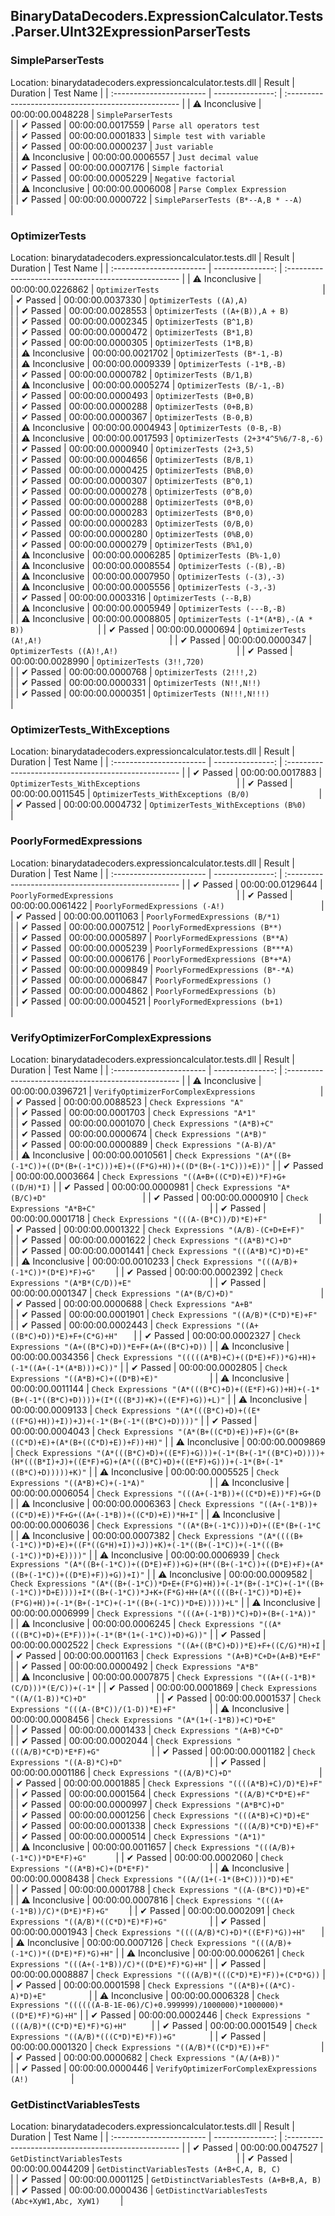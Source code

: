 ## BinaryDataDecoders.ExpressionCalculator.Tests.Parser.UInt32ExpressionParserTests

### SimpleParserTests
 Location: binarydatadecoders.expressioncalculator.tests.dll
| Result                   | Duration         | Test Name                                          |
| :----------------------- | ---------------: | :--------------------------------------------------- |
|  ⚠ Inconclusive        | 00:00:00.0048228 | `SimpleParserTests                                 ` |
|  ✔ Passed               | 00:00:00.0017559 | `Parse all operators test                          ` |
|  ✔ Passed               | 00:00:00.0001833 | `Simple test with variable                         ` |
|  ✔ Passed               | 00:00:00.0000237 | `Just variable                                     ` |
|  ⚠ Inconclusive        | 00:00:00.0006557 | `Just decimal value                                ` |
|  ✔ Passed               | 00:00:00.0007176 | `Simple factorial                                  ` |
|  ✔ Passed               | 00:00:00.0005229 | `Negative factorial                                ` |
|  ⚠ Inconclusive        | 00:00:00.0006008 | `Parse Complex Expression                          ` |
|  ✔ Passed               | 00:00:00.0000722 | `SimpleParserTests (B*--A,B * --A)                 ` |

### OptimizerTests
 Location: binarydatadecoders.expressioncalculator.tests.dll
| Result                   | Duration         | Test Name                                          |
| :----------------------- | ---------------: | :--------------------------------------------------- |
|  ⚠ Inconclusive        | 00:00:00.0226862 | `OptimizerTests                                    ` |
|  ✔ Passed               | 00:00:00.0037330 | `OptimizerTests ((A),A)                            ` |
|  ✔ Passed               | 00:00:00.0028553 | `OptimizerTests ((A+(B)),A + B)                    ` |
|  ✔ Passed               | 00:00:00.0002345 | `OptimizerTests (B^1,B)                            ` |
|  ✔ Passed               | 00:00:00.0000472 | `OptimizerTests (B*1,B)                            ` |
|  ✔ Passed               | 00:00:00.0000305 | `OptimizerTests (1*B,B)                            ` |
|  ⚠ Inconclusive        | 00:00:00.0021702 | `OptimizerTests (B*-1,-B)                          ` |
|  ⚠ Inconclusive        | 00:00:00.0009339 | `OptimizerTests (-1*B,-B)                          ` |
|  ✔ Passed               | 00:00:00.0000782 | `OptimizerTests (B/1,B)                            ` |
|  ⚠ Inconclusive        | 00:00:00.0005274 | `OptimizerTests (B/-1,-B)                          ` |
|  ✔ Passed               | 00:00:00.0000493 | `OptimizerTests (B+0,B)                            ` |
|  ✔ Passed               | 00:00:00.0000288 | `OptimizerTests (0+B,B)                            ` |
|  ✔ Passed               | 00:00:00.0000367 | `OptimizerTests (B-0,B)                            ` |
|  ⚠ Inconclusive        | 00:00:00.0004943 | `OptimizerTests (0-B,-B)                           ` |
|  ⚠ Inconclusive        | 00:00:00.0017593 | `OptimizerTests (2+3*4^5%6/7-8,-6)                 ` |
|  ✔ Passed               | 00:00:00.0000940 | `OptimizerTests (2+3,5)                            ` |
|  ✔ Passed               | 00:00:00.0004656 | `OptimizerTests (B/B,1)                            ` |
|  ✔ Passed               | 00:00:00.0000425 | `OptimizerTests (B%B,0)                            ` |
|  ✔ Passed               | 00:00:00.0000307 | `OptimizerTests (B^0,1)                            ` |
|  ✔ Passed               | 00:00:00.0000278 | `OptimizerTests (0^B,0)                            ` |
|  ✔ Passed               | 00:00:00.0000288 | `OptimizerTests (0*B,0)                            ` |
|  ✔ Passed               | 00:00:00.0000283 | `OptimizerTests (B*0,0)                            ` |
|  ✔ Passed               | 00:00:00.0000283 | `OptimizerTests (0/B,0)                            ` |
|  ✔ Passed               | 00:00:00.0000280 | `OptimizerTests (0%B,0)                            ` |
|  ✔ Passed               | 00:00:00.0000279 | `OptimizerTests (B%1,0)                            ` |
|  ⚠ Inconclusive        | 00:00:00.0006285 | `OptimizerTests (B%-1,0)                           ` |
|  ⚠ Inconclusive        | 00:00:00.0008554 | `OptimizerTests (-(B),-B)                          ` |
|  ⚠ Inconclusive        | 00:00:00.0007950 | `OptimizerTests (-(3),-3)                          ` |
|  ⚠ Inconclusive        | 00:00:00.0005556 | `OptimizerTests (-3,-3)                            ` |
|  ✔ Passed               | 00:00:00.0003316 | `OptimizerTests (--B,B)                            ` |
|  ⚠ Inconclusive        | 00:00:00.0005949 | `OptimizerTests (---B,-B)                          ` |
|  ⚠ Inconclusive        | 00:00:00.0008805 | `OptimizerTests (-1*(A*B),-(A * B))                ` |
|  ✔ Passed               | 00:00:00.0000694 | `OptimizerTests (A!,A!)                            ` |
|  ✔ Passed               | 00:00:00.0000347 | `OptimizerTests ((A)!,A!)                          ` |
|  ✔ Passed               | 00:00:00.0028990 | `OptimizerTests (3!!,720)                          ` |
|  ✔ Passed               | 00:00:00.0000768 | `OptimizerTests (2!!!,2)                           ` |
|  ✔ Passed               | 00:00:00.0000331 | `OptimizerTests (N!!,N!!)                          ` |
|  ✔ Passed               | 00:00:00.0000351 | `OptimizerTests (N!!!,N!!!)                        ` |

### OptimizerTests_WithExceptions
 Location: binarydatadecoders.expressioncalculator.tests.dll
| Result                   | Duration         | Test Name                                          |
| :----------------------- | ---------------: | :--------------------------------------------------- |
|  ✔ Passed               | 00:00:00.0017883 | `OptimizerTests_WithExceptions                     ` |
|  ✔ Passed               | 00:00:00.0011545 | `OptimizerTests_WithExceptions (B/0)               ` |
|  ✔ Passed               | 00:00:00.0004732 | `OptimizerTests_WithExceptions (B%0)               ` |

### PoorlyFormedExpressions
 Location: binarydatadecoders.expressioncalculator.tests.dll
| Result                   | Duration         | Test Name                                          |
| :----------------------- | ---------------: | :--------------------------------------------------- |
|  ✔ Passed               | 00:00:00.0129644 | `PoorlyFormedExpressions                           ` |
|  ✔ Passed               | 00:00:00.0061422 | `PoorlyFormedExpressions (-A!)                     ` |
|  ✔ Passed               | 00:00:00.0011063 | `PoorlyFormedExpressions (B/*1)                    ` |
|  ✔ Passed               | 00:00:00.0007512 | `PoorlyFormedExpressions (B**)                     ` |
|  ✔ Passed               | 00:00:00.0005897 | `PoorlyFormedExpressions (B**A)                    ` |
|  ✔ Passed               | 00:00:00.0005239 | `PoorlyFormedExpressions (B***A)                   ` |
|  ✔ Passed               | 00:00:00.0006176 | `PoorlyFormedExpressions (B*+*A)                   ` |
|  ✔ Passed               | 00:00:00.0009849 | `PoorlyFormedExpressions (B*-*A)                   ` |
|  ✔ Passed               | 00:00:00.0006847 | `PoorlyFormedExpressions ()                        ` |
|  ✔ Passed               | 00:00:00.0004862 | `PoorlyFormedExpressions (b)                       ` |
|  ✔ Passed               | 00:00:00.0004521 | `PoorlyFormedExpressions (b+1)                     ` |

### VerifyOptimizerForComplexExpressions
 Location: binarydatadecoders.expressioncalculator.tests.dll
| Result                   | Duration         | Test Name                                          |
| :----------------------- | ---------------: | :--------------------------------------------------- |
|  ⚠ Inconclusive        | 00:00:00.0396721 | `VerifyOptimizerForComplexExpressions              ` |
|  ✔ Passed               | 00:00:00.0088523 | `Check Expressions "A"                             ` |
|  ✔ Passed               | 00:00:00.0001703 | `Check Expressions "A*1"                           ` |
|  ✔ Passed               | 00:00:00.0001070 | `Check Expressions "(A*B)+C"                       ` |
|  ✔ Passed               | 00:00:00.0000674 | `Check Expressions "(A*B)"                         ` |
|  ✔ Passed               | 00:00:00.0000889 | `Check Expressions "(A-B)/A"                       ` |
|  ⚠ Inconclusive        | 00:00:00.0010561 | `Check Expressions "(A*((B+(-1*C))+((D*(B+(-1*C)))+E)+((F*G)+H))+((D*(B+(-1*C)))+E))"` |
|  ✔ Passed               | 00:00:00.0003664 | `Check Expressions "((A+B+((C*D)+E))*F)+G+((D/H)*I)` |
|  ✔ Passed               | 00:00:00.0000981 | `Check Expressions "A*(B/C)+D"                     ` |
|  ✔ Passed               | 00:00:00.0000910 | `Check Expressions "A*B+C"                         ` |
|  ✔ Passed               | 00:00:00.0001718 | `Check Expressions "(((A-(B*C))/D)*E)+F"           ` |
|  ✔ Passed               | 00:00:00.0001322 | `Check Expressions "(A/B)-(C+D+E+F)"               ` |
|  ✔ Passed               | 00:00:00.0001622 | `Check Expressions "((A*B)*C)+D"                   ` |
|  ✔ Passed               | 00:00:00.0001441 | `Check Expressions "(((A*B)*C)*D)+E"               ` |
|  ⚠ Inconclusive        | 00:00:00.0010233 | `Check Expressions "(((A/B)+(-1*C))*(D*E)*F)+G"    ` |
|  ✔ Passed               | 00:00:00.0002392 | `Check Expressions "(A*B*(C/D))+E"                 ` |
|  ✔ Passed               | 00:00:00.0001347 | `Check Expressions "(A*(B/C)+D)"                   ` |
|  ✔ Passed               | 00:00:00.0000688 | `Check Expressions "A+B"                           ` |
|  ✔ Passed               | 00:00:00.0001901 | `Check Expressions "((A/B)*(C*D)*E)+F"             ` |
|  ✔ Passed               | 00:00:00.0002443 | `Check Expressions "((A+((B*C)+D))*E)+F+(C*G)+H"   ` |
|  ✔ Passed               | 00:00:00.0002327 | `Check Expressions "(A+((B*C)+D))*E+F+(A+((B*C)+D))` |
|  ⚠ Inconclusive        | 00:00:00.0034356 | `Check Expressions "(((((A*B)+C)+((D*E)+F))*G)+H)+(-1*((A+(-1*(A*B)))+C))"` |
|  ✔ Passed               | 00:00:00.0002805 | `Check Expressions "((A*B)+C)+((D*B)+E)"           ` |
|  ⚠ Inconclusive        | 00:00:00.0011144 | `Check Expressions "(A*(((B*C)+D)+((E*F)+G))+H)+(-1*(B+(-1*((B*C)+D))))+(I*(((B*J)+K)+((E*F)+G))+L)"` |
|  ⚠ Inconclusive        | 00:00:00.0009133 | `Check Expressions "(A*(((B*C)+D)+((E*((F*G)+H))+I))+J)+(-1*(B+(-1*((B*C)+D))))"` |
|  ✔ Passed               | 00:00:00.0004043 | `Check Expressions "(A*(B+((C*D)+E))+F)+(G*(B+((C*D)+E)+(A*(B+((C*D)+E))+F))+H)"` |
|  ⚠ Inconclusive        | 00:00:00.0009869 | `Check Expressions "(A*(((B*C)+D)+((E*F)+G)))+(-1*(B+(-1*((B*C)+D))))+(H*(((B*I)+J)+((E*F)+G)+(A*(((B*C)+D)+((E*F)+G)))+(-1*(B+(-1*((B*C)+D)))))+K)"` |
|  ⚠ Inconclusive        | 00:00:00.0005525 | `Check Expressions "((A*B)+C)+(-1*A)"              ` |
|  ⚠ Inconclusive        | 00:00:00.0006054 | `Check Expressions "(((A+(-1*B))+((C*D)+E))*F)+G+(D` |
|  ⚠ Inconclusive        | 00:00:00.0006363 | `Check Expressions "((A+(-1*B))+((C*D)+E))*F+G+((A+(-1*B))+((C*D)+E))*H+I"` |
|  ⚠ Inconclusive        | 00:00:00.0006036 | `Check Expressions "((A*(B+(-1*C)))+D)+((E*(B+(-1*C` |
|  ⚠ Inconclusive        | 00:00:00.0007382 | `Check Expressions "(A*((((B+(-1*C))*D)+E)+((F*((G*H)+I))+J))+K)+(-1*((B+(-1*C))+(-1*(((B+(-1*C))*D)+E))))"` |
|  ⚠ Inconclusive        | 00:00:00.0006939 | `Check Expressions "(A*((B+(-1*C))+((D*E)+F))+G)+(H*((B+(-1*C))+((D*E)+F)+(A*((B+(-1*C))+((D*E)+F))+G))+I)"` |
|  ⚠ Inconclusive        | 00:00:00.0009582 | `Check Expressions "(A*((B+(-1*C))*D+E+(F*G)+H))+(-1*(B+(-1*C)+(-1*((B+(-1*C))*D+E))))+I*((B+(-1*C))*J+K+(F*G)+H+(A*((((B+(-1*C))*D)+E)+(F*G)+H))+(-1*(B+(-1*C)+(-1*((B+(-1*C))*D+E)))))+L"` |
|  ⚠ Inconclusive        | 00:00:00.0006999 | `Check Expressions "(((A+(-1*B))*C)+D)+(B+(-1*A))" ` |
|  ⚠ Inconclusive        | 00:00:00.0006245 | `Check Expressions "((A*(((B*C)+D)+(E*F)))+(-1*(B*(1+(-1*C))+D)+G))"` |
|  ✔ Passed               | 00:00:00.0002522 | `Check Expressions "((A+((B*C)+D))*E)+F+((C/G)*H)+I` |
|  ✔ Passed               | 00:00:00.0001163 | `Check Expressions "(A+B)*C+D+(A+B)*E+F"           ` |
|  ✔ Passed               | 00:00:00.0000492 | `Check Expressions "A*B"                           ` |
|  ⚠ Inconclusive        | 00:00:00.0007875 | `Check Expressions "((A+((-1*B)*(C/D)))*(E/C))+(-1*` |
|  ✔ Passed               | 00:00:00.0001869 | `Check Expressions "((A/(1-B))*C)+D"               ` |
|  ✔ Passed               | 00:00:00.0001537 | `Check Expressions "(((A-(B*C))/(1-D))*E)+F"       ` |
|  ⚠ Inconclusive        | 00:00:00.0008456 | `Check Expressions "(A*(1+(-1*B))+C)*D+E"          ` |
|  ✔ Passed               | 00:00:00.0001433 | `Check Expressions "(A+B)*C+D"                     ` |
|  ✔ Passed               | 00:00:00.0002044 | `Check Expressions "(((A/B)*C*D)*E*F)+G"           ` |
|  ✔ Passed               | 00:00:00.0001182 | `Check Expressions "((A-B)*C)+D"                   ` |
|  ✔ Passed               | 00:00:00.0001186 | `Check Expressions "((A/B)*C)+D"                   ` |
|  ✔ Passed               | 00:00:00.0001885 | `Check Expressions "((((A*B)+C)/D)*E)+F"           ` |
|  ✔ Passed               | 00:00:00.0001564 | `Check Expressions "((A/B)*C*D*E)+F"               ` |
|  ✔ Passed               | 00:00:00.0000997 | `Check Expressions "(A*B*C)+D"                     ` |
|  ✔ Passed               | 00:00:00.0001256 | `Check Expressions "(((A*B)+C)*D)+E"               ` |
|  ✔ Passed               | 00:00:00.0001338 | `Check Expressions "(((A/B)*C*D)*E)+F"             ` |
|  ✔ Passed               | 00:00:00.0000514 | `Check Expressions "(A*1)"                         ` |
|  ⚠ Inconclusive        | 00:00:00.0011657 | `Check Expressions "(((A/B)+(-1*C))*D*E*F)+G"      ` |
|  ✔ Passed               | 00:00:00.0002060 | `Check Expressions "((A*B)+C)+(D*E*F)"             ` |
|  ⚠ Inconclusive        | 00:00:00.0008438 | `Check Expressions "((A/(1+(-1*(B+C))))*D)+E"      ` |
|  ✔ Passed               | 00:00:00.0001788 | `Check Expressions "((A-(B*C))*D)+E"               ` |
|  ⚠ Inconclusive        | 00:00:00.0007816 | `Check Expressions "(((A+(-1*B))/C)*(D*E)*F)+G"    ` |
|  ✔ Passed               | 00:00:00.0002091 | `Check Expressions "((A/B)*((C*D)*E)*F)+G"         ` |
|  ✔ Passed               | 00:00:00.0001943 | `Check Expressions "((((A/B)*C)+D)*((E*F)*G))+H"   ` |
|  ⚠ Inconclusive        | 00:00:00.0007126 | `Check Expressions "(((A/B)+(-1*C))*((D*E)*F)*G)+H"` |
|  ⚠ Inconclusive        | 00:00:00.0006261 | `Check Expressions "(((A+(-1*B))/C)*((D*E)*F)*G)+H"` |
|  ✔ Passed               | 00:00:00.0008887 | `Check Expressions "(((A/B)*(((C*D)*E)*F))+(C*D*G))` |
|  ✔ Passed               | 00:00:00.0001598 | `Check Expressions "((A*B)+((A*C)-A)*D)+E"         ` |
|  ⚠ Inconclusive        | 00:00:00.0006328 | `Check Expressions "((((((A-B-1E-06)/C)+0.999999)/1000000)*1000000)*((D*E)*F)*G)+H"` |
|  ✔ Passed               | 00:00:00.0002446 | `Check Expressions "(((A/B)*((C*D)*E)*F)*G)+H"     ` |
|  ✔ Passed               | 00:00:00.0001549 | `Check Expressions "((A/B)*(((C*D)*E)*F))+G"       ` |
|  ✔ Passed               | 00:00:00.0001320 | `Check Expressions "((A/B)*((C*D)*E))+F"           ` |
|  ✔ Passed               | 00:00:00.0000682 | `Check Expressions "(A/(A+B))"                     ` |
|  ✔ Passed               | 00:00:00.0000446 | `VerifyOptimizerForComplexExpressions (A!)         ` |

### GetDistinctVariablesTests
 Location: binarydatadecoders.expressioncalculator.tests.dll
| Result                   | Duration         | Test Name                                          |
| :----------------------- | ---------------: | :--------------------------------------------------- |
|  ✔ Passed               | 00:00:00.0047527 | `GetDistinctVariablesTests                         ` |
|  ✔ Passed               | 00:00:00.0044209 | `GetDistinctVariablesTests (A+B+C,A, B, C)         ` |
|  ✔ Passed               | 00:00:00.0001125 | `GetDistinctVariablesTests (A+B+B,A, B)            ` |
|  ✔ Passed               | 00:00:00.0000436 | `GetDistinctVariablesTests (Abc+XyW1,Abc, XyW1)    ` |

